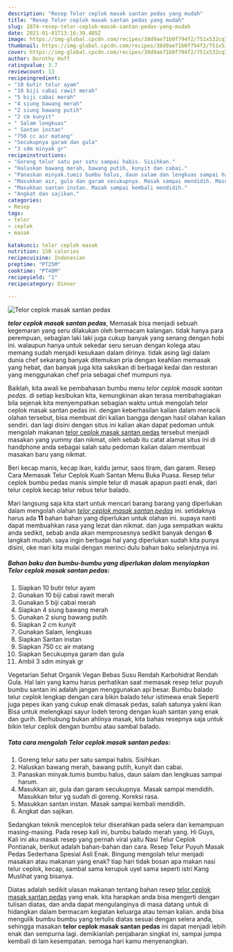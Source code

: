 ```yaml
---
description: "Resep Telor ceplok masak santan pedas yang mudah"
title: "Resep Telor ceplok masak santan pedas yang mudah"
slug: 2874-resep-telor-ceplok-masak-santan-pedas-yang-mudah
date: 2021-01-01T13:16:39.405Z
image: https://img-global.cpcdn.com/recipes/38d9ae71b0f794f2/751x532cq70/telor-ceplok-masak-santan-pedas-foto-resep-utama.jpg
thumbnail: https://img-global.cpcdn.com/recipes/38d9ae71b0f794f2/751x532cq70/telor-ceplok-masak-santan-pedas-foto-resep-utama.jpg
cover: https://img-global.cpcdn.com/recipes/38d9ae71b0f794f2/751x532cq70/telor-ceplok-masak-santan-pedas-foto-resep-utama.jpg
author: Dorothy Huff
ratingvalue: 3.7
reviewcount: 13
recipeingredient:
- "10 butir telur ayam"
- "10 biji cabai rawit merah"
- "5 biji cabai merah"
- "4 siung bawang merah"
- "2 siung bawang putih"
- "2 cm kunyit"
- " Salam lengkuas"
- " Santan instan"
- "750 cc air matang"
- "Secukupnya garam dan gula"
- "3 sdm minyak gr"
recipeinstructions:
- "Goreng telur satu per satu sampai habis. Sisihkan."
- "Haluskan bawang merah, bawang putih, kunyit dan cabai."
- "Panaskan minyak.tumis bumbu halus, daun salam dan lengkuas sampai harum."
- "Masukkan air, gula dan garam secukupnya. Masak sampai mendidih. Masukkan telur yg sudah di goreng. Koreksi rasa."
- "Masukkan santan instan. Masak sampai kembali mendidih."
- "Angkat dan sajikan."
categories:
- Resep
tags:
- telor
- ceplok
- masak

katakunci: telor ceplok masak 
nutrition: 150 calories
recipecuisine: Indonesian
preptime: "PT25M"
cooktime: "PT40M"
recipeyield: "1"
recipecategory: Dinner

---
```



![Telor ceplok masak santan pedas](https://img-global.cpcdn.com/recipes/38d9ae71b0f794f2/751x532cq70/telor-ceplok-masak-santan-pedas-foto-resep-utama.jpg)

<b><i>telor ceplok masak santan pedas</i></b>, Memasak bisa menjadi sebuah kegemaran yang seru dilakukan oleh bermacam kalangan. tidak hanya para perempuan, sebagian laki laki juga cukup banyak yang senang dengan hobi ini. walaupun hanya untuk sekedar seru seruan dengan kolega atau memang sudah menjadi kesukaan dalam dirinya. tidak asing lagi dalam dunia chef sekarang banyak ditemukan pria dengan keahlian memasak yang hebat, dan banyak juga kita saksikan di berbagai kedai dan restoran yang menggunakan chef pria sebagai chef mumpuni nya.

Baiklah, kita awali ke pembahasan bumbu menu <i>telor ceplok masak santan pedas</i>. di setiap kesibukan kita, kemungkinan akan terasa membahagiakan bila sejenak kita menyempatkan sebagian waktu untuk mengolah telor ceplok masak santan pedas ini. dengan keberhasilan kalian dalam meracik olahan tersebut, bisa membuat diri kalian bangga dengan hasil olahan kalian sendiri. dan lagi disini dengan situs ini kalian akan dapat pedoman untuk mengolah makanan <u>telor ceplok masak santan pedas</u> tersebut menjadi masakan yang yummy dan nikmat, oleh sebab itu catat alamat situs ini di handphone anda sebagai salah satu pedoman kalian dalam membuat masakan baru yang nikmat.

Beri kecap manis, kecap ikan, kaldu jamur, saos tiram, dan garam. Resep Cara Memasak Telur Ceplok Kuah Santan Menu Buka Puasa. Resep telur ceplok bumbu pedas manis simple telur di masak apapun pasti enak, dari telur ceplok kecap telur rebus telur balado.


Mari langsung saja kita start untuk mencari barang barang yang diperlukan dalam mengolah olahan <u><i>telor ceplok masak santan pedas</i></u> ini. setidaknya harus ada <b>11</b> bahan bahan yang diperlukan untuk olahan ini. supaya nanti dapat membuahkan rasa yang lezat dan nikmat. dan juga sempatkan waktu anda sedikit, sebab anda akan memprosesnya sedikit banyak dengan <b>6</b> langkah mudah. saya ingin berbagai hal yang diperlukan sudah kita punya disini, oke mari kita mulai dengan merinci dulu bahan baku selanjutnya ini.

<!--inarticleads1-->

##### Bahan baku dan bumbu-bumbu yang diperlukan dalam menyiapkan Telor ceplok masak santan pedas:

1. Siapkan 10 butir telur ayam
1. Gunakan 10 biji cabai rawit merah
1. Gunakan 5 biji cabai merah
1. Siapkan 4 siung bawang merah
1. Gunakan 2 siung bawang putih
1. Siapkan 2 cm kunyit
1. Gunakan  Salam, lengkuas
1. Siapkan  Santan instan
1. Siapkan 750 cc air matang
1. Siapkan Secukupnya garam dan gula
1. Ambil 3 sdm minyak gr


Vegetarian Sehat Organik Vegan Bebas Susu Rendah Karbohidrat Rendah Gula. Hal lain yang kamu harus perhatikan saat memasak resep telur puyuh bumbu santan ini adalah jangan menggunakan api besar. Bumbu balado telur ceplok lengkap dengan cara bikin balado telur istimewa enak Seperti juga pepes ikan yang cukup enak dimasak pedas, salah satunya yakni ikan Bisa untuk melengkapi sayur lodeh terong dengan kuah santan yang enak dan gurih. Berhubung bukan ahlinya masak, kita bahas resepnya saja untuk bikin telur ceplok dengan bumbu atau sambal balado. 

<!--inarticleads2-->

##### Tata cara mengolah Telor ceplok masak santan pedas:

1. Goreng telur satu per satu sampai habis. Sisihkan.
1. Haluskan bawang merah, bawang putih, kunyit dan cabai.
1. Panaskan minyak.tumis bumbu halus, daun salam dan lengkuas sampai harum.
1. Masukkan air, gula dan garam secukupnya. Masak sampai mendidih. Masukkan telur yg sudah di goreng. Koreksi rasa.
1. Masukkan santan instan. Masak sampai kembali mendidih.
1. Angkat dan sajikan.


Sedangkan teknik menceplok telur diserahkan pada selera dan kemampuan masing-masing. Pada resep kali ini, bumbu balado merah yang. Hi Guys, Kali ini aku masak resep yang pernah viral yaitu Nasi Telur Ceplok Pontianak, berikut adalah bahan-bahan dan cara. Resep Telur Puyuh Masak Pedas Sederhana Spesial Asli Enak. Bingung mengolah telur menjadi masakan atau makanan yang enak? tiap hari tidak bosan apa makan nasi telur ceplok, kecap, sambal sama kerupuk uyel sama seperti istri Kang Muslihat yang bisanya. 

Diatas adalah sedikit ulasan makanan tentang bahan resep <u>telor ceplok masak santan pedas</u> yang enak. kita harapkan anda bisa mengerti dengan tulisan diatas, dan anda dapat mengulanginya di masa datang untuk di hidangkan dalam bermacam kegiatan keluarga atau teman kalian. anda bisa mengulik bumbu bumbu yang tertulis diatas sesuai dengan selera anda, sehingga masakan <b>telor ceplok masak santan pedas</b> ini dapat menjadi lebih enak dan sempurna lagi. demikianlah penjabaran singkat ini, sampai jumpa kembali di lain kesempatan. semoga hari kamu menyenangkan.
